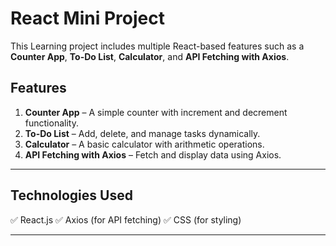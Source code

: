 # React Mini Project

This Learning project includes multiple React-based features such as a **Counter App**, **To-Do List**, **Calculator**, and **API Fetching with Axios**.

## Features
1. **Counter App** – A simple counter with increment and decrement functionality.
2. **To-Do List** – Add, delete, and manage tasks dynamically.
3. **Calculator** – A basic calculator with arithmetic operations.
4. **API Fetching with Axios** – Fetch and display data using Axios.

---

## Technologies Used
✅ React.js
✅ Axios (for API fetching)
✅ CSS (for styling)

---
